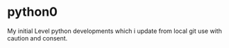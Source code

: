 # python0
My initial Level python developments which i update from local git use with caution and consent.
